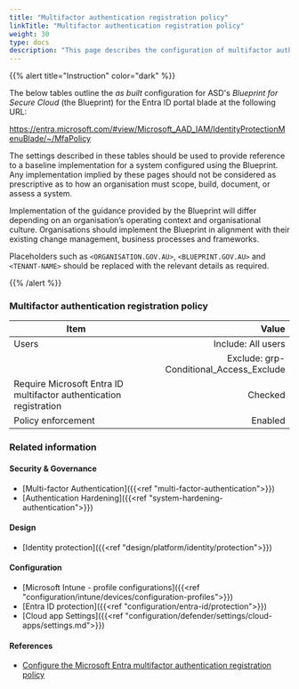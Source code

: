 ```yaml
---
title: "Multifactor authentication registration policy"
linkTitle: "Multifactor authentication registration policy"
weight: 30
type: docs
description: "This page describes the configuration of multifactor authentication within Microsoft Entra ID associated with systems built according to the guidance provided by ASD's Blueprint for Secure Cloud."
---
```


{{% alert title="Instruction" color="dark" %}}
 
The below tables outline the *as built* configuration for ASD's *Blueprint for Secure Cloud* (the Blueprint) for the Entra ID portal blade at the following URL:

https://entra.microsoft.com/#view/Microsoft_AAD_IAM/IdentityProtectionMenuBlade/~/MfaPolicy
 
The settings described in these tables should be used to provide reference to a baseline implementation for a system configured using the Blueprint. Any implementation implied by these pages should not be considered as prescriptive as to how an organisation must scope, build, document, or assess a system.

Implementation of the guidance provided by the Blueprint will differ depending on an organisation’s operating context and organisational culture. Organisations should implement the Blueprint in alignment with their existing change management, business processes and frameworks.

Placeholders such as `<ORGANISATION.GOV.AU>`, `<BLUEPRINT.GOV.AU>` and `<TENANT-NAME>` should be replaced with the relevant details as required.
 
{{% /alert %}}

### Multifactor authentication registration policy

| Item                                                               |                                   Value |
| ------------------------------------------------------------------ | --------------------------------------: |
| Users                                                              |                      Include: All users |
|                                                                    | Exclude: grp-Conditional_Access_Exclude |
| Require Microsoft Entra ID multifactor authentication registration |                                 Checked |
| Policy enforcement                                                 |                                 Enabled |

### Related information

#### Security & Governance

* [Multi-factor Authentication]({{<ref "multi-factor-authentication">}})
* [Authentication Hardening]({{<ref "system-hardening-authentication">}})

#### Design

* [Identity protection]({{<ref "design/platform/identity/protection">}})

#### Configuration

* [Microsoft Intune - profile configurations]({{<ref "configuration/intune/devices/configuration-profiles">}})
* [Entra ID protection]({{<ref "configuration/entra-id/protection">}})
* [Cloud app Settings]({{<ref "configuration/defender/settings/cloud-apps/settings.md">}})

#### References

* [Configure the Microsoft Entra multifactor authentication registration policy](https://learn.microsoft.com/entra/id-protection/howto-identity-protection-configure-mfa-policy)


